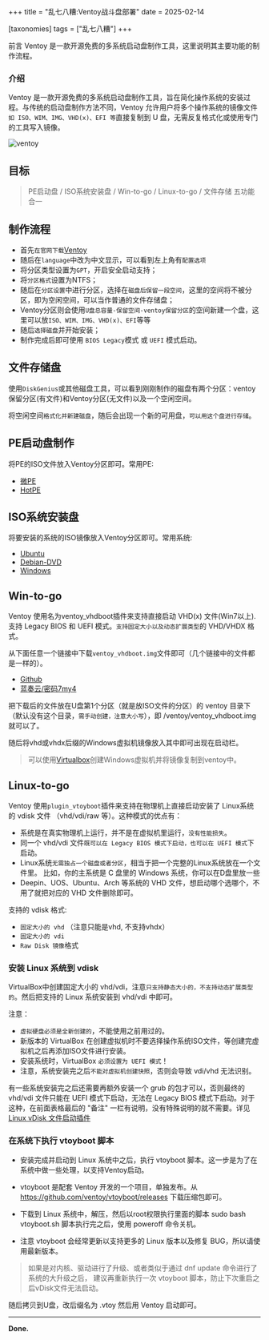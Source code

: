 +++
title = "乱七八糟:Ventoy战斗盘部署"
date = 2025-02-14

[taxonomies]
tags = ["乱七八糟"]
+++

前言 ​Ventoy 是一款开源免费的多系统启动盘制作工具，这里说明其主要功能的制作流程。

<!-- more -->

### 介绍

​Ventoy 是一款开源免费的多系统启动盘制作工具，旨在简化操作系统的安装过程。​与传统的启动盘制作方法不同，Ventoy 允许用户将多个操作系统的镜像文件``如 ISO、WIM、IMG、VHD(x)、EFI 等``直接复制到 U 盘，无需反复格式化或使用专门的工具写入镜像。

![ventoy](https://www.ventoy.net/static/img/screen/screen_uefi_cn.png?v=4)


## 目标

> PE启动盘 / ISO系统安装盘 / Win-to-go / Linux-to-go / 文件存储 五功能合一

## 制作流程

- 首先``在官网下载``[Ventoy](https://www.ventoy.net/cn/download.html)
- 随后在``language``中改为中文显示，可以看到左上角有``配置选项``
- 将分区类型设置为``GPT``，开启安全启动支持；
- 将``分区格式``设置为NTFS；
- 随后在``分区设置``中进行分区，选择在``磁盘后保留一段空间``，这里的空间将不被分区，即为空闲空间，可以当作普通的文件存储盘；
- Ventoy分区则会使用``U盘总容量-保留空间-ventoy保留分区``的空间新建一个盘，这里可以放``ISO、WIM、IMG、VHD(x)、EFI``等等
- 随后``选择磁盘``并开始安装；
- 制作完成后即可使用 ``BIOS Legacy``模式 或 ``UEFI`` 模式启动。

## 文件存储盘

使用``DiskGenius``或其他磁盘工具，可以看到刚刚制作的磁盘有两个分区：ventoy保留分区(有文件)和Ventoy分区(无文件)以及一个空闲空间。

将空闲空间``格式化并新建磁盘``，随后会出现一个新的可用盘，``可以用这个盘进行存储``。

## PE启动盘制作

将PE的ISO文件放入Ventoy分区即可。常用PE:

- [微PE](https://www.wepe.com.cn/download.html)
- [HotPE](https://github.com/VirtualHotBar/HotPEToolBox)

## ISO系统安装盘

将要安装的系统的ISO镜像放入Ventoy分区即可。常用系统:

- [Ubuntu](https://ubuntu.com/download)
- [Debian-DVD](https://cdimage.debian.org/debian-cd/)
- [Windows](https://massgrave.dev/genuine-installation-media)

## Win-to-go

Ventoy 使用名为ventoy_vhdboot插件来支持直接启动 VHD(x) 文件(Win7以上).支持 Legacy BIOS 和 UEFI 模式。``支持固定大小以及动态扩展类型``的 VHD/VHDX 格式。

从下面任意一个链接中下载``ventoy_vhdboot.img``文件即可（几个链接中的文件都是一样的）。

- [Github](https://github.com/ventoy/vhdiso/releases)
- [蓝奏云/密码7my4](https://ventoy.lanzoub.com/b01dlxuaj) 

把下载后的文件放在U盘第1个分区（就是放ISO文件的分区）的 ventoy 目录下（默认没有这个目录，``需手动创建，注意大小写``），即 /ventoy/ventoy_vhdboot.img 就可以了。

随后将vhd或vhdx后缀的Windows虚拟机镜像放入其中即可出现在启动栏。

> 可以使用[Virtualbox](https://www.virtualbox.org/)创建Windows虚拟机并将镜像复制到ventoy中。

## Linux-to-go

Ventoy 使用``plugin_vtoyboot``插件来支持在物理机上直接启动安装了 Linux系统的 vdisk 文件 （vhd/vdi/raw 等）。这种模式的优点有：

- 系统是在真实物理机上运行，并不是在虚拟机里运行，``没有性能损失``。
- 同一个 vhd/vdi 文件``既可以在 Legacy BIOS 模式下启动，也可以在 UEFI 模式``下启动。
- Linux系统``无需独占一个磁盘或者分区``，相当于把一个完整的Linux系统放在一个文件里。 比如，你的主系统是 C 盘里的 Windows 系统，你可以在D盘里放一些
- Deepin、UOS、Ubuntu、Arch 等系统的 VHD 文件，想启动哪个选哪个，不用了就把对应的 VHD 文件删除即可。

支持的 vdisk 格式:

- ``固定大小的 vhd`` （注意只能是vhd, 不支持vhdx）
- ``固定大小的 vdi``
- ``Raw Disk 镜像``格式

### 安装 Linux 系统到 vdisk

VirtualBox中创建固定大小的 vhd/vdi，注意``只支持静态大小的，不支持动态扩展类型的``。然后把支持的 Linux 系统安装到 vhd/vdi 中即可。

注意：

- ``虚拟硬盘必须是全新创建的``，不能使用之前用过的。
- 新版本的 VirtualBox 在创建虚拟机时不要选择操作系统ISO文件，等创建完虚拟机之后再添加ISO文件进行安装。
- 安装系统时，VirtualBox ``必须设置为 UEFI 模式``！
- 注意，系统安装完之后``不能对虚拟机创建快照``，否则会导致 vdi/vhd 无法识别。

有一些系统安装完之后还需要再额外安装一个 grub 的包才可以，否则最终的 vhd/vdi 文件只能在 UEFI 模式下启动，无法在 Legacy BIOS 模式下启动。对于这种，在前面表格最后的 "备注" 一栏有说明，没有特殊说明的就不需要。详见[Linux vDisk 文件启动插件](https://www.ventoy.net/cn/plugin_vtoyboot.html)


### 在系统下执行 vtoyboot 脚本


- 安装完成并启动到 Linux 系统中之后，执行 vtoyboot 脚本。这一步是为了在系统中做一些处理，以支持Ventoy启动。

- vtoyboot 是配套 Ventoy 开发的一个项目，单独发布。从 https://github.com/ventoy/vtoyboot/releases 下载压缩包即可。

- 下载到 Linux 系统中，解压，然后以root权限执行里面的脚本 sudo bash vtoyboot.sh 脚本执行完之后，使用 poweroff 命令关机。

- 注意 vtoyboot 会经常更新以支持更多的 Linux 版本以及修复 BUG，所以请使用最新版本。

> 如果是对内核、驱动进行了升级、或者类似于通过 dnf update 命令进行了系统的大升级之后， 建议再重新执行一次 vtoyboot 脚本，防止下次重启之后vDisk文件无法启动。

随后拷贝到U盘，改后缀名为 .vtoy 然后用 Ventoy 启动即可。

---
**Done.**




